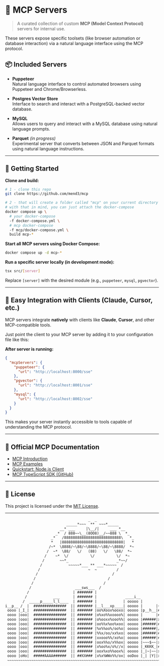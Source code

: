 # 🧠 MCP Servers

> A curated collection of custom **MCP (Model Context Protocol)** servers for internal use.

These servers expose specific toolsets (like browser automation or database interaction) via a natural language interface using the MCP protocol.

## 📦 Included Servers

- **Puppeteer**  
  Natural language interface to control automated browsers using Puppeteer and Chrome/Browserless.

- **Postgres Vector Store**  
  Interface to search and interact with a PostgreSQL-backed vector database.

- **MySQL**  
  Allows users to query and interact with a MySQL database using natural language prompts.

- **Parquet** _(in progress)_  
  Experimental server that converts between JSON and Parquet formats using natural language instructions.

---

## 🚀 Getting Started

**Clone and build:**

```bash
# 1 - clone this repo
git clone https://github.com/mend3/mcp

# 2 - that will create a folder called "mcp" on your current directory
# with that in mind, you can just attach the docker-compose
docker compose up \
  # your docker-compose
  -f docker-compose.yml \ 
  # mcp docker-compose
  -f mcp/docker-compose.yml \ 
  build mcp-*
```

**Start all MCP servers using Docker Compose:**

```bash
docker compose up -d mcp-*
```

**Run a specific server locally (in development mode):**

```bash
tsx src/[server]
```

Replace `[server]` with the desired module (e.g., `puppeteer`, `mysql`, `pgvector`).

---

## 🔌 Easy Integration with Clients (Claude, Cursor, etc.)

MCP servers integrate **natively** with clients like **Claude**, **Cursor**, and other MCP-compatible tools.

Just point the client to your MCP server by adding it to your configuration file like this:

**After server is running:**

```json
{
  "mcpServers": {
    "puppeteer": {
      "url": "http://localhost:8000/sse"
    },
    "pgvector": {
      "url": "http://localhost:8001/sse"
    },
    "mysql": {
      "url": "http://localhost:8002/sse"
    }
  }
}
```

This makes your server instantly accessible to tools capable of understanding the MCP protocol.

---

## 📖 Official MCP Documentation

- [MCP Introduction](https://modelcontextprotocol.io/introduction)
- [MCP Examples](https://modelcontextprotocol.io/examples)
- [Quickstart: Node.js Client](https://modelcontextprotocol.io/quickstart/client#node)
- [MCP TypeScript SDK (GitHub)](https://github.com/modelcontextprotocol/typescript-sdk)

---

## 📜 License

This project is licensed under the [MIT License](LICENSE).

---

```txt
                                      _  _
                            _____*~~~  **  ~~~*_____
                         __* ___     |\__/|     ___ *__
                       _*  / 888~~\__(8OO8)__/~~888 \  *_
                     _*   /88888888888888888888888888\   *_
                     *   |8888888888888888888888888888|   *
                    /~*  \8888/~\88/~\8888/~\88/~\8888/  *~
                   /  ~*  \88/   \/   (88)   \/   \88/  *~
                  /    ~*  \/          \/          \/  *~
                 /       ~~*_                      _*~~/
                /            ~~~~~*___ ** ___*~~~~~  /
               /                      ~  ~         /
              /                                  /
             /                                 /
            /                                /
           /                    ___sws___  /
          /                    | ####### |
         /            ___      | ####### |             ____i__
        /  _____p_____l_l____  | ####### |            | ooooo |         qp
i__p__ /  |  ###############  || ####### |__l___xp____| ooooo |      |~~~~|
 oooo |_I_|  ###############  || ####### |oo%Xoox%ooxo| ooooo |p__h__|##%#|
 oooo |ooo|  ###############  || ####### |o%xo%%xoooo%| ooooo |      |#xx%|
 oooo |ooo|  ###############  || ####### |o%ooxx%ooo%%| ooooo |######|x##%|
 oooo |ooo|  ###############  || ####### |oo%%x%oo%xoo| ooooo |######|##%x|
 oooo |ooo|  ###############  || ####### |%x%%oo%/oo%o| ooooo |######|/#%x|
 oooo |ooo|  ###############  || ####### |%%x/oo/xx%xo| ooooo |######|#%x/|
 oooo |ooo|  ###############  || ####### |xxooo%%/xo%o| ooooo |######|#^x#|
 oooo |ooo|  ###############  || ####### |oox%%o/x%%ox| ooooo |~~~$~~|x##/|
 oooo |ooo|  ###############  || ####### |x%oo%x/o%//x| ooooo |_KKKK_|#x/%|
 oooo |ooo|  ###############  || ####### |oox%xo%%oox%| ooooo |_|~|~~|xx%/|
 oooo |oHo|  #####AAAA######  || ##XX### |x%x%WWx%%/ox| ooDoo |_| |Y||xGGx|
 ~~~~~~~~~~~~~~~~~~~~~~~~~~~~~~~~~~~~~~~~~~~~~~~~~~~~~~~~~~~~~~~~~~~~~~~~~~
```
